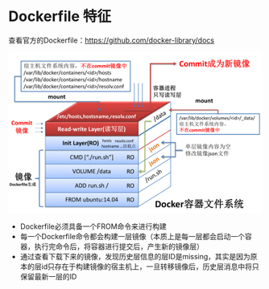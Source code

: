 # Dockerfile 特征

查看官方的Dockerfile：https://github.com/docker-library/docs

![dockerfile layer](..//assets/00dockerfile.png)

- Dockerfile必须具备一个FROM命令来进行构建
- 每一个Dockerfile命令都会构建一层镜像（本质上是每一层都会启动一个容器，执行完命令后，将容器进行提交后，产生新的镜像层）
- 通过查看下载下来的镜像，发现历史层信息的层ID是missing，其实是因为原本的层id只存在于构建镜像的宿主机上，一旦转移镜像后，历史层消息中将只保留最新一层的ID
